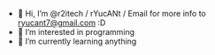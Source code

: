 - 👋 Hi, I’m @r2itech / rYucANt / Email for more info to ryucant7@gmail.com :D
- 👀 I’m interested in programming
- 🌱 I’m currently learning anything

